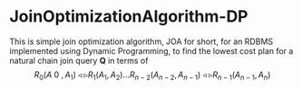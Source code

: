# JoinOptimizationAlgorithm-DP
This is simple join optimization algorithm, JOA for short, for an RDBMS implemented using Dynamic Programming, to find the lowest cost plan for a natural chain join query **Q** in terms of $$R_0(A~0~, A_1) ◃▹ R_1(A_1, A_2) . . . R_{n−2}(A_{n−2}, A_{n−1}) ◃▹ R_{n−1}(A_{n−1}, A_n)$$
